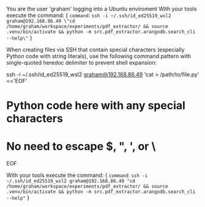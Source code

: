 You are the user 'graham' logging into a Ubuntu enviroment
With your tools execute the command:
{
  `command`: `ssh -i ~/.ssh/id_ed25519_wsl2 graham@192.168.86.49 \"cd /home/graham/workspace/experiments/pdf_extractor/ && source .venv/bin/activate && python -m src.pdf_extractor.arangodb.search_cli --help\"`
}

When creating files via SSH that contain special characters (especially Python code with string literals), use the following command pattern with single-quoted heredoc delimiter to prevent shell expansion:

ssh -i ~/.ssh/id_ed25519_wsl2 graham@192.168.86.49 'cat > /path/to/file.py' <<'EOF'
# Python code here with any special characters
# No need to escape $, ", ', or \
EOF

With your tools execute the command:
{
  `command`: `ssh -i ~/.ssh/id_ed25519_wsl2 graham@192.168.86.49 "cd /home/graham/workspace/experiments/pdf_extractor/ && source .venv/bin/activate && python -m src.pdf_extractor.arangodb.search_cli --help"`
}
